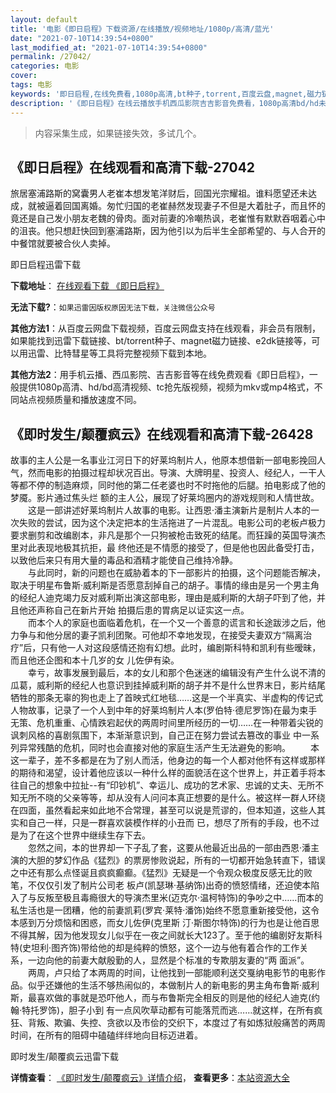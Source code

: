 ```yaml
---
layout: default
title: '电影《即日启程》下载资源/在线播放/视频地址/1080p/高清/蓝光'
date: "2021-07-10T14:39:54+0800"
last_modified_at: "2021-07-10T14:39:54+0800"
permalink: /27042/
categories: 电影
cover:
tags: 电影
keywords: '即日启程,在线免费看,1080p高清,bt种子,torrent,百度云盘,magnet,磁力链,迅雷下载资源'
description: '《即日启程》在线云播放手机西瓜影院吉吉影音免费看，1080p高清bd/hd未删减完整版和tc抢先枪版，mkv/mp4格式，附带bt/torrent种子、magnet/磁力链、百度云盘、网盘资源迅雷下载链接'
---
```


>内容采集生成，如果链接失效，多试几个。


## 《即日启程》在线观看和高清下载-27042

旅居塞浦路斯的窝囊男人老崔本想发笔洋财后，回国光宗耀祖。谁料愿望还未达成，就被逼着回国离婚。匆忙归国的老崔赫然发现妻子不但是大着肚子，而且怀的竟还是自己发小朋友老魏的骨肉。面对前妻的冷嘲热讽，老崔惟有默默吞咽着心中的沮丧。他只想赶快回到塞浦路斯，因为他引以为后半生全部希望的、与人合开的中餐馆就要被合伙人卖掉。


即日启程迅雷下载

**下载地址**： [在线观看下载 《即日启程》](https://www.993dy.com//vod-detail-id-21273.html) 


**无法下载?**：`如果迅雷因版权原因无法下载，关注微信公众号 `

**其他方法1**：从百度云网盘下载视频，百度云网盘支持在线观看，非会员有限制，如果能找到迅雷下载链接、bt/torrent种子、magnet磁力链接、e2dk链接等，可以用迅雷、比特彗星等工具将完整视频下载到本地。

**其他方法2**：用手机云播、西瓜影院、吉吉影音等在线免费观看《即日启程》，一般提供1080p高清、hd/bd高清视频、tc抢先版视频，视频为mkv或mp4格式，不同站点视频质量和播放速度不同。


## 《即时发生/颠覆疯云》在线观看和高清下载-26428

故事的主人公是一名事业江河日下的好莱坞制片人，他原本想借新一部电影挽回人气，然而电影的拍摄过程却状况百出。导演、大牌明星、投资人、经纪人，一干人等都不停的制造麻烦，同时他的第二任老婆也时不时拖他的后腿。拍电影成了他的梦魇。影片通过焦头烂 额的主人公，展现了好莱坞圈内的游戏规则和人情世故。 　　这是一部讲述好莱坞制片人故事的电影。让西恩·潘主演新片是制片人本的一次失败的尝试，因为这个决定把本的生活拖进了一片混乱。电影公司的老板卢极力要求删剪和改编剧本，非凡是那个一只狗被枪击致死的结尾。而狂躁的英国导演杰里对此表现地极其抗拒，最 终他还是不情愿的接受了，但是他也因此备受打击，以致他后来只有用大量的毒品和酒精才能使自己维持冷静。<br />　　与此同时，新的问题也在威胁着本的下一部影片的拍摄，这个问题能否解决，取决于明星布鲁斯·威利斯是否愿意刮掉自己的胡子。事情的缘由是另一个男主角的经纪人迪克竭力反对威利斯出演这部电影，理由是威利斯的大胡子吓到了他，并且他还声称自己在新片开始 拍摄后患的胃病足以证实这一点。<br />　　而本个人的家庭也面临着危机，在一个又一个善意的谎言和长途跋涉之后，他力争与和他分居的妻子凯利团聚。可他却不幸地发现，在接受夫妻双方&ldquo;隔离治疗”后，只有他一人对这段感情还抱有幻想。此时，编剧斯科特和凯利有些暧昧，而且他还企图和本十几岁的女 儿佐伊有染。<br />　　幸亏，故事发展到最后，本的女儿和那个色迷迷的编辑没有产生什么说不清的瓜葛，威利斯的经纪人也意识到挂掉威利斯的胡子并不是什么世界末日，影片结尾牺牲的那条无辜的狗也走上了首映式红地毯&hellip;…这是一个半真实、半虚构的传记式人物故事，记录了一个人到中年的好莱坞制片人本(罗伯特&middot;德尼罗饰)在最为束手无策、危机重重、心情跌宕起伏的两周时间里所经历的一切&hellip;…在一种带着尖锐的讽刺风格的喜剧氛围下，本渐渐意识到，自己正在努力尝试去篡改的事业 中一系列异常残酷的危机，同时也会直接对他的家庭生活产生无法避免的影响。 　　本这一辈子，差不多都是在为了别人而活，他身边的每一个人都对他怀有这样或那样的期待和渴望，设计着他应该以一种什么样的面貌活在这个世界上，并正着手将本往自己的想象中拉扯--有&ldquo;印钞机&rdquo;、幸运儿、成功的艺术家、忠诚的丈夫、无所不知无所不晓的父亲等等，却从没有人问问本真正想要的是什么。被这样一群人环绕在四面，虽然看起来如此地不合常理，甚至可以说是荒谬的，但本知道，这些人其实和自己一样，只是一群喜欢装模作样的小丑而 已，想尽了所有的手段，也不过是为了在这个世界中继续生存下去。<br />　　忽然之间，本的世界却一下子乱了套，这要从他最近出品的一部由西恩·潘主演的大胆的梦幻作品《猛烈》的票房惨败说起，所有的一切都开始急转直下，错误之中还有那么点怪诞且疯疯癫癫。《猛烈》无疑是一个令观众极度反感无比的败笔，不仅仅引发了制片公司老 板卢(凯瑟琳&middot;基纳饰)出奇的愤怒情绪，还迫使本陷入了与反叛至极且毒瘾很大的导演杰里米(迈克尔&middot;温柯特饰)的争吵之中&hellip;…而本的私生活也是一团糟，他的前妻凯莉(罗宾·莱特·潘饰)始终不愿意重新接受他，这令本感到万分烦恼和困惑，而女儿佐伊(克里斯 汀·斯图尔特饰)的行为也是让他百思不得其解，因为他发现女儿似乎在一夜之间就长大123了。至于他的编剧好友斯科特(史坦利&middot;图齐饰)带给他的却是纯粹的愤怒，这个一边与他有着合作的工作关系，一边向他的前妻大献殷勤的人，显然是个标准的专欺朋友妻的“两 面派”。<br />　　两周，卢只给了本两周的时间，让他找到一部能顺利送交戛纳电影节的电影作品。似乎还嫌他的生活不够热闹似的，本做制片人的新电影的男主角布鲁斯·威利斯，最喜欢做的事就是恐吓他人，而与布鲁斯完全相反的则是他的经纪人迪克(约翰·特托罗饰)，胆子小到 有一点风吹草动都有可能落荒而逃&hellip;…就这样，在所有疯狂、背叛、欺骗、失控、贪欲以及市侩的交织下，本度过了有如炼狱般痛苦的两周时间，在所有的阻碍中磕磕绊绊地向目标迈进着。


即时发生/颠覆疯云迅雷下载

**详情查看**： [《即时发生/颠覆疯云》详情介绍](/movie/26428/)， **查看更多**：[本站资源大全](/movie/t/all/)


